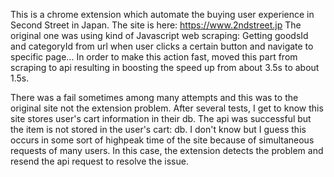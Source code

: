 
This is a chrome extension which automate the buying user experience in Second Street in Japan.
The site is here: https://www.2ndstreet.jp
The original one was using kind of Javascript web scraping:
  Getting goodsId and categoryId from url when user clicks a certain button and navigate to specific page...
In order to make this action fast, moved this part from scraping to api resulting in boosting the speed up from about 3.5s to about 1.5s.

There was a fail sometimes among many attempts and this was to the original site not the extension problem.
After several tests, I get to know this site stores user's cart information in their db.
The api was successful but the item is not stored in the user's cart: db.
I don't know but I guess this occurs in some sort of highpeak time of the site because of simultaneous requests of many users.
In this case, the extension detects the problem and resend the api request to resolve the issue.
